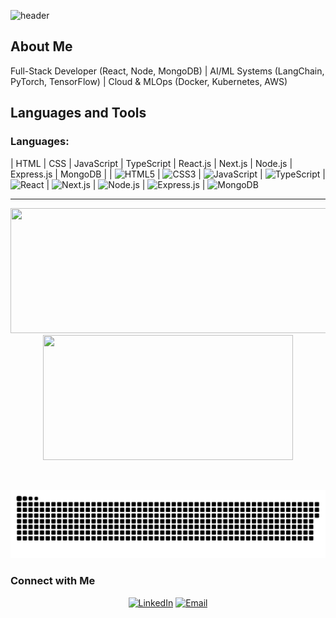 ![header](https://capsule-render.vercel.app/api?type=venom&height=200&text=I%20am%20Md%20Kaif.&fontSize=70&color=0:8871e5,100:b678c4&stroke=b678c4)

## About Me    
Full-Stack Developer (React, Node, MongoDB) | AI/ML Systems (LangChain, PyTorch, TensorFlow) | Cloud & MLOps (Docker, Kubernetes, AWS)
    

## Languages and Tools 


### Languages:
| HTML | CSS | JavaScript | TypeScript | React.js | Next.js | Node.js | Express.js | MongoDB |
|  <img src="https://cdn.jsdelivr.net/gh/devicons/devicon/icons/html5/html5-original.svg" title="HTML5" alt="HTML5" width="55" height="55"/> |  <img src="https://cdn.jsdelivr.net/gh/devicons/devicon/icons/css3/css3-original.svg" title="CSS3" alt="CSS3" width="55" height="55"/> |  <img src="https://cdn.jsdelivr.net/gh/devicons/devicon/icons/javascript/javascript-original.svg" title="JavaScript" alt="JavaScript" width="55" height="55"/> |  <img src="https://cdn.jsdelivr.net/gh/devicons/devicon/icons/typescript/typescript-original.svg" title="TypeScript" alt="TypeScript" width="55" height="55"/> | <img src="https://cdn.jsdelivr.net/gh/devicons/devicon/icons/react/react-original.svg" title="React" alt="React" width="55" height="55"/> | <img src="https://cdn.jsdelivr.net/gh/devicons/devicon/icons/nextjs/nextjs-original.svg" title="Next.js" alt="Next.js" width="55" height="55"/> | <img src="https://cdn.jsdelivr.net/gh/devicons/devicon/icons/nodejs/nodejs-original.svg" title="Node.js" alt="Node.js" width="55" height="55"/> | <img src="https://cdn.jsdelivr.net/gh/devicons/devicon/icons/express/express-original.svg" title="Express.js" alt="Express.js" width="55" height="55"/> | <img src="https://cdn.jsdelivr.net/gh/devicons/devicon/icons/mongodb/mongodb-original.svg" title="MongoDB" alt="MongoDB" width="55" height="55"/>


---


<p align="center">
  <img width="600" height="200" src="https://github-readme-stats.vercel.app/api?username=kaif-istan&show_icons=true&theme=vision-friendly-dark">
  <img width="400" height="200" src="https://github-readme-stats.vercel.app/api/top-langs/?username=kaif-istan&size_weight=0.15&count_weight=0.5&layout=compact&theme=vision-friendly-dark">
</p>
 

<div id="header" align="center">
  <img src="https://komarev.com/ghpvc/?username=kaif-istan&style=for-the-badge&color=orange" alt=""/>
</div>

<p align="center">
 <img width="1000" src="asset/github-snake.svg" alt="snake"/>
</p>



### Connect with Me 

<p align="center">
<a href="www.linkedin.com/in/kaif85077/"><img alt="LinkedIn" src="https://img.shields.io/badge/LinkedIn-kaif-blue?style=flat-square&logo=linkedin"></a>
<a href="mailto:kaif85077@gmail.com"><img alt="Email" src="https://img.shields.io/badge/Email-kaif-blue?style=flat-square&logo=gmail"></a>
</p>
